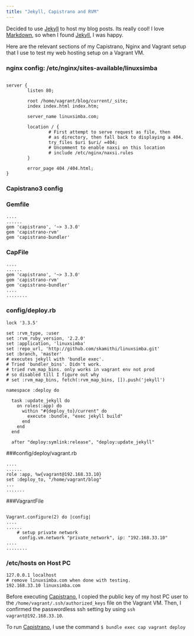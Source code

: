 ```yaml
---
title: "Jekyll, Capistrano and RVM"
---
```


Decided to use [Jekyll](http://jekyllrb.com/) to host my blog posts. Its really
cool! I love [Markdown](http://daringfireball.net/projects/markdown/syntax), so when I found [Jekyll](http://jekyllrb.com/), I was happy.

Here are the relevant sections of my Capistrano, Nginx and Vagrant setup that I use to test my web hosting setup on a Vagrant VM.

### nginx config: /etc/nginx/sites-available/linuxsimba
```

server {
        listen 80;

        root /home/vagrant/blog/current/_site;
        index index.html index.htm;

        server_name linuxsimba.com;

        location / {
                # First attempt to serve request as file, then
                # as directory, then fall back to displaying a 404.
                try_files $uri $uri/ =404;
                # Uncomment to enable naxsi on this location
                # include /etc/nginx/naxsi.rules
        }

        error_page 404 /404.html;
}

```

### Capistrano3 config
### Gemfile
```
....
......
gem 'capistrano', '~> 3.3.0'
gem 'capistrano-rvm'
gem 'capistrano-bundler'
```

### CapFile
```
....
......
gem 'capistrano', '~> 3.3.0'
gem 'capistrano-rvm'
gem 'capistrano-bundler'
....
........
```

### config/deploy.rb
```
lock '3.3.5'

set :rvm_type, :user
set :rvm_ruby_version, '2.2.0'
set :application, 'linuxsimba'
set :repo_url, 'http://github.com/skamithi/linuxsimba.git'
set :branch, 'master'
# executes jekyll with 'bundle exec'. 
# Tried 'bundler_bins'. Didn't work.
# tried rvm_map_bins. only works in vagrant env not prod
# so disabled till I figure out why
# set :rvm_map_bins, fetch(:rvm_map_bins, []).push('jekyll')

namespace :deploy do

  task :update_jekyll do
    on roles(:app) do
      within "#{deploy_to}/current" do
        execute :bundle, "exec jekyll build"
      end
    end
  end

  after "deploy:symlink:release", "deploy:update_jekyll"
```

###config/deploy/vagrant.rb
```
....
......
role :app, %w{vagrant@192.168.33.10}
set :deploy_to, "/home/vagrant/blog"
...
.......

```

###VagrantFile
```

Vagrant.configure(2) do |config|
....
......
    # setup private network
     config.vm.network "private_network", ip: "192.168.33.10"
....
........     

```

### /etc/hosts on Host PC
```
127.0.0.1 localhost 
# remove linuxsimba.com when done with testing.
192.168.33.10 linuxsimba.com
```

Before executing [Capistrano](http://capistranorb.com/), I copied the public key of my host PC user to the `/home/vagrant/.ssh/authorized_keys` file on the Vagrant VM. Then, I confirmed the passwordless ssh setting by using `ssh vagrant@192.168.33.10`.

To run [Capistrano](http://capistranorb.com/), I use the command
`$ bundle exec cap vagrant deploy`



